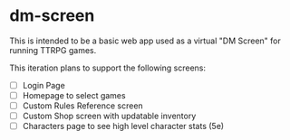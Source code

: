 # dm-screen

This is intended to be a basic web app used as a virtual "DM Screen" for running TTRPG games. 

This iteration plans to support the following screens:

- [ ] Login Page
- [ ] Homepage to select games
- [ ] Custom Rules Reference screen
- [ ] Custom Shop screen with updatable inventory
- [ ] Characters page to see high level character stats (5e)
